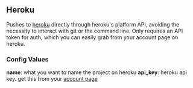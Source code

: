 Heroku
------

Pushes to [heroku](https://heroku.com) directly through heroku's platform API, avoiding the necessity to interact with git or the command line. Only requires an API token for auth, which you can easily grab from your account page on heroku.

### Config Values

**name**: what you want to name the project on heroku
**api_key**: heroku api key. get this from your [account page](https://dashboard.heroku.com/account)
